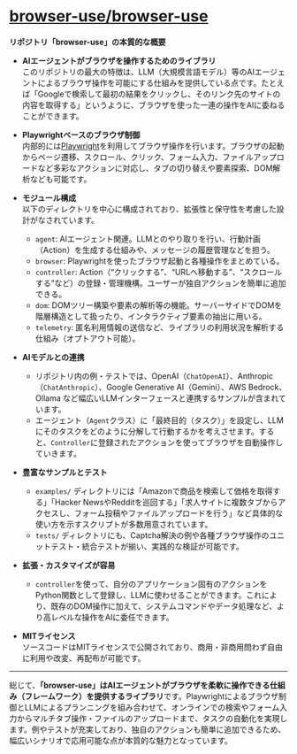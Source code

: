# [browser-use/browser-use](https://github.com/browser-use/browser-use)

**リポジトリ「browser-use」の本質的な概要**  

- **AIエージェントがブラウザを操作するためのライブラリ**  
  このリポジトリの最大の特徴は、LLM（大規模言語モデル）等のAIエージェントによるブラウザ操作を可能にする仕組みを提供している点です。たとえば「Googleで検索して最初の結果をクリックし、そのリンク先のサイトの内容を取得する」というように、ブラウザを使った一連の操作をAIに委ねることができます。

- **Playwrightベースのブラウザ制御**  
  内部的には[Playwright](https://playwright.dev/)を利用してブラウザ操作を行います。ブラウザの起動からページ遷移、スクロール、クリック、フォーム入力、ファイルアップロードなど多彩なアクションに対応し、タブの切り替えや要素探索、DOM解析なども可能です。

- **モジュール構成**  
  以下のディレクトリを中心に構成されており、拡張性と保守性を考慮した設計がなされています。
  - `agent`: AIエージェント関連。LLMとのやり取りを行い、行動計画（Action）を生成する仕組みや、メッセージの履歴管理などを担う。
  - `browser`: Playwrightを使ったブラウザ起動と各種操作をまとめている。  
  - `controller`: Action（“クリックする”、“URLへ移動する”、“スクロールする”など）の登録・管理機構。ユーザーが独自アクションを簡単に追加できる。
  - `dom`: DOMツリー構築や要素の解析等の機能。サーバーサイドでDOMを階層構造として扱ったり、インタラクティブ要素の抽出に用いる。
  - `telemetry`: 匿名利用情報の送信など、ライブラリの利用状況を解析する仕組み（オプトアウト可能）。

- **AIモデルとの連携**  
  - リポジトリ内の例・テストでは、OpenAI（`ChatOpenAI`）、Anthropic（`ChatAnthropic`）、Google Generative AI（Gemini）、AWS Bedrock、Ollama など幅広いLLMインターフェースと連携するサンプルが含まれています。
  - エージェント（`Agent`クラス）に「最終目的（タスク）」を設定し、LLMにそのタスクをどのように分解して行動するかを考えさせます。すると、`Controller`に登録されたアクションを使ってブラウザを自動操作していきます。

- **豊富なサンプルとテスト**  
  - `examples/` ディレクトリには「Amazonで商品を検索して価格を取得する」「Hacker NewsやRedditを巡回する」「求人サイトに複数タブからアクセスし、フォーム投稿やファイルアップロードを行う」など具体的な使い方を示すスクリプトが多数用意されています。
  - `tests/` ディレクトリにも、Captcha解決の例や各種ブラウザ操作のユニットテスト・統合テストが揃い、実践的な検証が可能です。

- **拡張・カスタマイズが容易**  
  - `controller`を使って、自分のアプリケーション固有のアクションをPython関数として登録し、LLMに使わせることができます。これにより、既存のDOM操作に加えて、システムコマンドやデータ処理など、より高レベルな操作をAIに委任できます。

- **MITライセンス**  
  ソースコードはMITライセンスで公開されており、商用・非商用問わず自由に利用や改変、再配布が可能です。

---

総じて、**「browser-use」はAIエージェントがブラウザを柔軟に操作できる仕組み（フレームワーク）を提供するライブラリ**です。Playwrightによるブラウザ制御とLLMによるプランニングを組み合わせて、オンラインでの検索やフォーム入力からマルチタブ操作・ファイルのアップロードまで、タスクの自動化を実現します。例やテストが充実しており、独自のアクションも簡単に追加できるため、幅広いシナリオで応用可能な点が本質的な魅力となっています。
